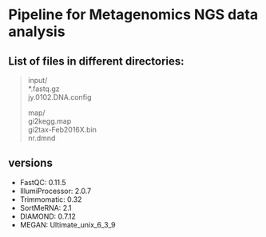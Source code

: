 # Pipeline for Metagenomics NGS data analysis

## List of files in different directories:

> input/  
> *.fastq.gz  
> jy.0102.DNA.config  
> 
> map/  
> gi2kegg.map  
> gi2tax-Feb2016X.bin  
> nr.dmnd

## versions

* FastQC: 0.11.5
* IllumiProcessor: 2.0.7
* Trimmomatic: 0.32
* SortMeRNA: 2.1
* DIAMOND: 0.7.12
* MEGAN: Ultimate_unix_6_3_9

